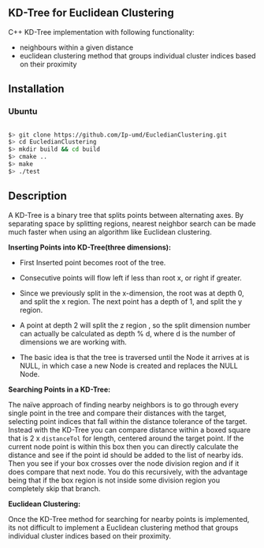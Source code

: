 ## KD-Tree for Euclidean Clustering

C++ KD-Tree implementation with following functionality:

- neighbours within a given distance
- euclidean clustering method that groups individual cluster indices based on their proximity

## Installation

### Ubuntu 

```bash

$> git clone https://github.com/Ip-umd/EucledianClustering.git
$> cd EucledianClustering 
$> mkdir build && cd build
$> cmake ..
$> make
$> ./test
```

## Description

A KD-Tree is a binary tree that splits points between alternating axes. By separating space by splitting regions, nearest neighbor search can be made much faster when using an algorithm like Euclidean clustering. 

**Inserting Points into KD-Tree(three dimensions):**

* First Inserted point becomes root of the tree.

* Consecutive points will flow left if less than root x, or right if greater.

* Since we previously split in the x-dimension, the root was at depth 0, and split the x region. The next point has a depth of 1, and split the y region. 

* A point at depth 2 will split the z region , so the split dimension number can actually be calculated as depth % d, where d is the number of dimensions we are working with. 

* The basic idea is that the tree is traversed until the Node it arrives at is NULL, in which case a new Node is created and replaces the NULL Node.

	
**Searching Points in a KD-Tree:**

The naïve approach of finding nearby neighbors is to go through every single point in the tree and compare their distances with the target, selecting point indices that fall within the distance tolerance of the target. Instead with the KD-Tree you can compare distance within a boxed square that is 2 x `distanceTol` for length, centered around the target point. If the current node point is within this box then you can directly calculate the distance and see if the point id should be added to the list of nearby ids. Then you see if your box crosses over the node division region and if it does compare that next node. You do this recursively, with the advantage being that if the box region is not inside some division region you completely skip that branch.


**Euclidean Clustering:**

Once the KD-Tree method for searching for nearby points is implemented, its not difficult to implement a Euclidean clustering method that groups individual cluster indices based on their proximity.